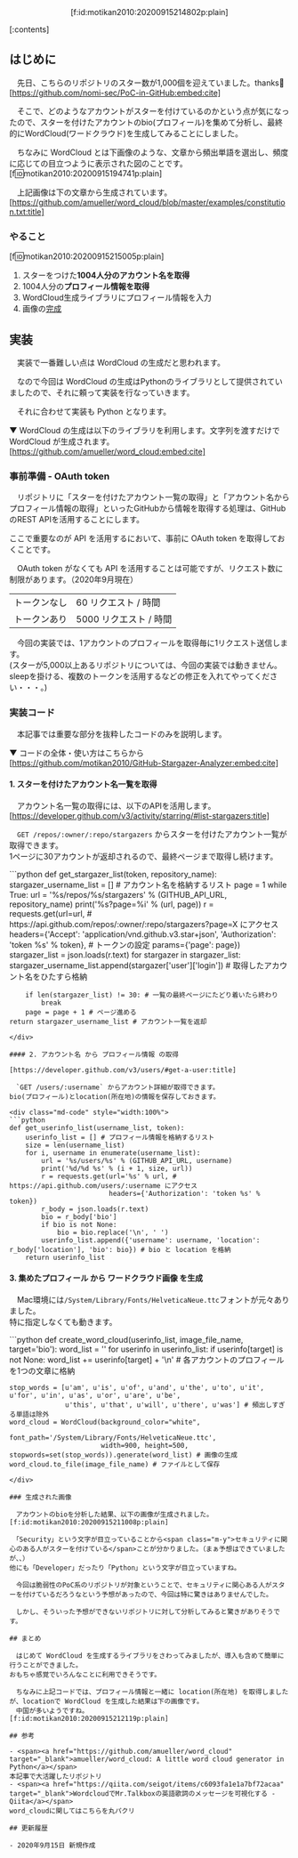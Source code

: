 <div style="text-align:center;">[f:id:motikan2010:20200915214802p:plain]</div>

<div class="contents-box">
  <p>[:contents]</p>
</div>

## はじめに

　先日、こちらのリポジトリのスター数が1,000個を迎えていました。thanks🎉
[https://github.com/nomi-sec/PoC-in-GitHub:embed:cite]  

　そこで、どのようなアカウントがスターを付けているのかという点が気になったので、スターを付けたアカウントのbio(プロフィール)を集めて分析し、最終的にWordCloud(ワードクラウド)を生成してみることにしました。  

　ちなみに WordCloud とは下画像のような、文章から頻出単語を選出し、頻度に応じての目立つように表示された図のことです。  
[f:id:motikan2010:20200915194741p:plain]  

　上記画像は下の文章から生成されています。  
[https://github.com/amueller/word_cloud/blob/master/examples/constitution.txt:title]  

### やること

[f:id:motikan2010:20200915215005p:plain]

1. スターをつけた<b>1004人分のアカウント名を取得</b>
2. 1004人分の<b>プロフィール情報を取得</b>
3. WordCloud生成ライブラリにプロフィール情報を入力
4. 画像の<span><a href="#生成された画像">完成</a></span>

## 実装

　実装で一番難しい点は WordCloud の生成だと思われます。  

　なので今回は WordCloud の生成はPythonのライブラリとして提供されていましたので、それに頼って実装を行なっていきます。  

　それに合わせて実装も Python となります。  

▼ WordCloud の生成は以下のライブラリを利用します。文字列を渡すだけで WordCloud が生成されます。  
[https://github.com/amueller/word_cloud:embed:cite]

### 事前準備 - OAuth token

　リポジトリに「スターを付けたアカウント一覧の取得」と「アカウント名からプロフィール情報の取得」といったGitHubから情報を取得する処理は、GitHubのREST APIを活用することにします。  

ここで重要なのが API を活用するにおいて、事前に OAuth token を取得しておくことです。  

　OAuth token がなくても API を活用することは可能ですが、リクエスト数に制限があります。（2020年9月現在）

| | |
| - | - |
| トークンなし | 60 リクエスト / 時間 |
| トークンあり | 5000 リクエスト / 時間 |

　今回の実装では、1アカウントのプロフィールを取得毎に1リクエスト送信します。  
(スターが5,000以上あるリポジトリについては、今回の実装では動きません。sleepを掛ける、複数のトークンを活用するなどの修正を入れてやってください・・・。)

### 実装コード

　本記事では重要な部分を抜粋したコードのみを説明します。  　

▼ コードの全体・使い方はこちらから 
[https://github.com/motikan2010/GitHub-Stargazer-Analyzer:embed:cite]

#### 1. スターを付けたアカウント名一覧を取得

　アカウント名一覧の取得には、以下のAPIを活用します。  
[https://developer.github.com/v3/activity/starring/#list-stargazers:title]


　`GET /repos/:owner/:repo/stargazers` からスターを付けたアカウント一覧が取得できます。  
1ページに30アカウントが返却されるので、最終ページまで取得し続けます。  

<div class="md-code" style="width:100%">
```python
def get_stargazer_list(token, repository_name):
    stargazer_username_list = [] # アカウント名を格納するリスト
    page = 1
    while True:
        url = '%s/repos/%s/stargazers' % (GITHUB_API_URL, repository_name)
        print('%s?page=%i' % (url, page))
        r = requests.get(url=url, # https://api.github.com/repos/:owner/:repo/stargazers?page=X にアクセス
                         headers={'Accept': 'application/vnd.github.v3.star+json',
                                  'Authorization': 'token %s' % token}, # トークンの設定
                         params={'page': page})
        stargazer_list = json.loads(r.text)
        for stargazer in stargazer_list:
            stargazer_username_list.append(stargazer['user']['login']) # 取得したアカウント名をひたすら格納

        if len(stargazer_list) != 30: # 一覧の最終ページにたどり着いたら終わり
            break
        page = page + 1 # ページ進める
    return stargazer_username_list # アカウント一覧を返却
```
</div>

#### 2. アカウント名 から プロフィール情報 の取得

[https://developer.github.com/v3/users/#get-a-user:title]

　`GET /users/:username` からアカウント詳細が取得できます。  
bio(プロフィール)とlocation(所在地)の情報を保存しておきます。  

<div class="md-code" style="width:100%">
```python
def get_userinfo_list(username_list, token):
    userinfo_list = [] # プロフィール情報を格納するリスト
    size = len(username_list)
    for i, username in enumerate(username_list):
        url = '%s/users/%s' % (GITHUB_API_URL, username)
        print('%d/%d %s' % (i + 1, size, url))
        r = requests.get(url='%s' % url, # https://api.github.com/users/:username にアクセス
                         headers={'Authorization': 'token %s' % token})
        r_body = json.loads(r.text)
        bio = r_body['bio']
        if bio is not None:
            bio = bio.replace('\n', ' ')
        userinfo_list.append({'username': username, 'location': r_body['location'], 'bio': bio}) # bio と location を格納
    return userinfo_list
```
</div>

#### 3. 集めたプロフィール から ワードクラウド画像 を生成

　Mac環境には`/System/Library/Fonts/HelveticaNeue.ttc`フォントが元々ありました。  
特に指定しなくても動きます。  

<div class="md-code" style="width:100%">
```python
def create_word_cloud(userinfo_list, image_file_name, target='bio'):
    word_list = ''
    for userinfo in userinfo_list:
        if userinfo[target] is not None:
            word_list += userinfo[target] + '\n' # 各アカウントのプロフィールを1つの文章に格納

    stop_words = [u'am', u'is', u'of', u'and', u'the', u'to', u'it', u'for', u'in', u'as', u'or', u'are', u'be',
                  u'this', u'that', u'will', u'there', u'was'] # 頻出しすぎる単語は除外
    word_cloud = WordCloud(background_color="white",
                           font_path='/System/Library/Fonts/HelveticaNeue.ttc',
                           width=900, height=500, stopwords=set(stop_words)).generate(word_list) # 画像の生成
    word_cloud.to_file(image_file_name) # ファイルとして保存
```
</div>

### 生成された画像

　アカウントのbioを分析した結果、以下の画像が生成されました。  
[f:id:motikan2010:20200915211008p:plain]  

　「Security」という文字が目立っていることから<span class="m-y">セキュリティに関心のある人がスターを付けている</span>ことが分かりました。（まぁ予想はできていましたが、、）
他にも「Developer」だったり「Python」という文字が目立っていますね。  

　今回は脆弱性のPoC系のリポジトリが対象ということで、セキュリティに関心ある人がスターを付けているだろうなという予想があったので、今回は特に驚きはありませんでした。  

　しかし、そういった予想ができないリポジトリに対して分析してみると驚きがありそうです。  

## まとめ

　はじめて WordCloud を生成するライブラリをさわってみましたが、導入も含めて簡単に行うことができました。  
おもちゃ感覚でいろんなことに利用できそうです。

　ちなみに上記コードでは、プロフィール情報と一緒に location(所在地) を取得しましたが、locationで WordCloud を生成した結果は下の画像です。  
　中国が多いようですね。  
[f:id:motikan2010:20200915212119p:plain]

## 参考

- <span><a href="https://github.com/amueller/word_cloud" target="_blank">amueller/word_cloud: A little word cloud generator in Python</a></span>  
本記事で大活躍したリポジトリ
- <span><a href="https://qiita.com/seigot/items/c6093fa1e1a7bf72acaa" target="_blank">WordcloudでMr.Talkboxの英語歌詞のメッセージを可視化する - Qiita</a></span>  
word_cloudに関してはこちらを丸パクリ

## 更新履歴

- 2020年9月15日 新規作成
